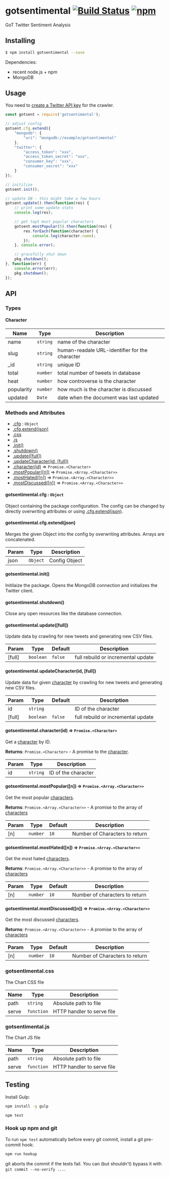 # gotsentimental [![Build Status](https://travis-ci.org/Rostlab/JS16_ProjectD_Group4.svg?branch=develop)](https://travis-ci.org/Rostlab/JS16_ProjectD_Group4) [![npm](https://img.shields.io/npm/v/gotsentimental.svg)](https://www.npmjs.com/package/gotsentimental)
GoT Twitter Sentiment Analysis

## Installing
```sh
$ npm install gotsentimental --save
```

Dependencies:
- recent node.js + npm
- MongoDB

## Usage
You need to [create a Twitter API key](https://apps.twitter.com/) for the crawler.

```js
const gotsent = require('gotsentimental');

// adjust config
gotsent.cfg.extend({
    "mongodb": {
        "uri": "mongodb://example/gotsentimental"
    },
    "twitter": {
        "access_token": "xxx",
        "access_token_secret": "xxx",
        "consumer_key": "xxx",
        "consumer_secret": "xxx"
    }
});

// initilize
gotsent.init();

// update DB - this might take a few hours
gotsent.update().then(function(res) {
    // print some update stats
    console.log(res);

    // get top5 most popular characters
    gotsent.mostPopular(5).then(function(res) {
        res.forEach(function(character) {
            console.log(character.name);
        });
    }, console.error);

    // gracefully shut down
    pkg.shutdown();
}, function(err) {
    console.error(err);
    pkg.shutdown();
});
```

## API
### Types

#### Character

| Name | Type | Description |
| --- | --- | --- |
| name | <code>string</code> | name of the character |
| slug | <code>string</code> | human-readale URL-identifier for the character |
| _id | <code>string</code> | unique ID |
| total | <code>number</code> | total number of tweets in database |
| heat | <code>number</code> | how controverse is the character |
| popularity | <code>number</code> | how much is the character is discussed |
| updated | <code>Date</code> | date when the document was last updated |

### Methods and Attributes

* [.cfg](#gotsentimental.cfg) : <code>Object</code>
* [.cfg.extend(json)](#gotsentimental.cfg.extend)
* [.css](#gotsentimental.css)
* [.js](#gotsentimental.js)
* [.init()](#gotsentimental.init)
* [.shutdown()](#gotsentimental.shutdown)
* [.update([full])](#gotsentimental.update)
* [.updateCharacter(id, [full])](#gotsentimental.updateCharacter)
* [.character(id)](#gotsentimental.character) ⇒ <code>Promise.&lt;Character&gt;</code>
* [.mostPopular([n])](#gotsentimental.mostPopular) ⇒ <code>Promise.&lt;Array.&lt;Character&gt;&gt;</code>
* [.mostHated([n])](#gotsentimental.mostHated) ⇒ <code>Promise.&lt;Array.&lt;Character&gt;&gt;</code>
* [.mostDiscussed([n])](#gotsentimental.mostDiscussed) ⇒ <code>Promise.&lt;Array.&lt;Character&gt;&gt;</code>

<a name="gotsentimental.cfg"></a>
#### gotsentimental.cfg : <code>Object</code>
Object containing the package configuration.
The config can be changed by directly overwriting attributes or using
[.cfg.extend(json)](#gotsentimental.cfg.extend).

<a name="gotsentimental.cfg.extend"></a>
#### gotsentimental.cfg.extend(json)
Merges the given Object into the config by overwriting attributes. Arrays are concatenated.

| Param | Type | Description |
| --- | --- | --- |
| json | <code>Object</code> | Config Object |

<a name="gotsentimental.init"></a>
#### gotsentimental.init()
Initilaize the package.
Opens the MongoDB connection and initializes the Twitter client.


<a name="gotsentimental.shutdown"></a>
#### gotsentimental.shutdown()
Close any open resources like the database connection.


<a name="gotsentimental.update"></a>
#### gotsentimental.update([full])
Update data by crawling for new tweets and generating new CSV files.

| Param | Type | Default | Description |
| --- | --- | --- | --- |
| [full] | <code>boolean</code> | <code>false</code> | full rebuild or incremental update |

<a name="gotsentimental.updateCharacter"></a>
#### gotsentimental.updateCharacter(id, [full])
Update data for given [character](#character) by crawling for new tweets and generating
new CSV files.

| Param | Type | Default | Description |
| --- | --- | --- | --- |
| id | <code>string</code> |  | ID of the character |
| [full] | <code>boolean</code> | <code>false</code> | full rebuild or incremental update |

<a name="gotsentimental.character"></a>
#### gotsentimental.character(id) ⇒ <code>Promise.&lt;Character&gt;</code>
Get a [character](#character) by ID.

**Returns**: <code>Promise.&lt;Character&gt;</code> - A promise to the [character](#character).

| Param | Type | Description |
| --- | --- | --- |
| id | <code>string</code> | ID of the character |

<a name="gotsentimental.mostPopular"></a>
#### gotsentimental.mostPopular([n]) ⇒ <code>Promise.&lt;Array.&lt;Character&gt;&gt;</code>
Get the most popular [characters](#character).

**Returns**: <code>Promise.&lt;Array.&lt;Character&gt;&gt;</code> - A promise to the array of [characters](#character)

| Param | Type | Default | Description |
| --- | --- | --- | --- |
| [n] | <code>number</code> | <code>10</code> | Number of Characters to return |

<a name="gotsentimental.mostHated"></a>
#### gotsentimental.mostHated([n]) ⇒ <code>Promise.&lt;Array.&lt;Character&gt;&gt;</code>
Get the most hated [characters](#character).

**Returns**: <code>Promise.&lt;Array.&lt;Character&gt;&gt;</code> - A promise to the array of [characters](#character)

| Param | Type | Default | Description |
| --- | --- | --- | --- |
| [n] | <code>number</code> | <code>10</code> | Number of characters to return |

<a name="gotsentimental.mostDiscussed"></a>
#### gotsentimental.mostDiscussed([n]) ⇒ <code>Promise.&lt;Array.&lt;Character&gt;&gt;</code>
Get the most discussed [characters](#character).

**Returns**: <code>Promise.&lt;Array.&lt;Character&gt;&gt;</code> - A promise to the array of [characters](#character)

| Param | Type | Default | Description |
| --- | --- | --- | --- |
| [n] | <code>number</code> | <code>10</code> | Number of Characters to return |

<a name="gotsentimental.css"></a>
### gotsentimental.css
The Chart CSS file

| Name | Type | Description |
| --- | --- | --- |
| path | <code>string</code> | Absolute path to file |
| serve | <code>function</code> | HTTP handler to serve file |

<a name="gotsentimental.js"></a>
### gotsentimental.js
The Chart JS file

| Name | Type | Description |
| --- | --- | --- |
| path | <code>string</code> | Absolute path to file |
| serve | <code>function</code> | HTTP handler to serve file |

## Testing
Install Gulp:
```sh
npm install -g gulp
```

```sh
npm test
```

### Hook up npm and git
To run `npm test` automatically before every git commit, install a git pre-commit hook:

```sh
npm run hookup
```

git aborts the commit if the tests fail. You can (but shouldn't) bypass it with `git commit --no-verify ...`.
